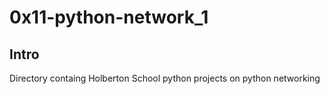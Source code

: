 # 0x11-python-network_1

## Intro
Directory containg Holberton School python projects on python networking
